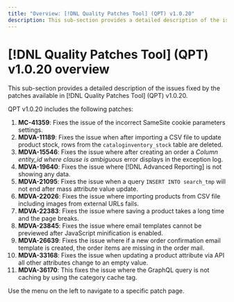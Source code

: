 ```yaml
---
title: "Overview: [!DNL Quality Patches Tool] (QPT) v1.0.20"
description: This sub-section provides a detailed description of the issues fixed by the patches available in [!DNL Quality Patches Tool] (QPT) v1.0.20.
---
```

# [!DNL Quality Patches Tool] (QPT) v1.0.20 overview

This sub-section provides a detailed description of the issues fixed by the patches available in [!DNL Quality Patches Tool] (QPT) v1.0.20.

QPT v1.0.20 includes the following patches:

1. **MC-41359**: Fixes the issue of the incorrect SameSite cookie parameters settings.
1. **MDVA-11189**: Fixes the issue when after importing a CSV file to update product stock, rows from the `cataloginventory_stock` table are deleted.
1. **MDVA-15546**: Fixes the issue where after creating an order a *Column entity_id where clause is ambiguous* error displays in the exception log.
1. **MDVA-19640**: Fixes the issue where [!DNL Advanced Reporting] is not showing any data.
1. **MDVA-21095**: Fixes the issue when a query `INSERT INTO search_tmp` will not end after mass attribute value update.
1. **MDVA-22026**: Fixes the issue where importing products from CSV file including images from external URLs fails.
1. **MDVA-22383**: Fixes the issue where saving a product takes a long time and the page breaks.
1. **MDVA-23845**: Fixes the issue where email templates cannot be previewed after JavaScript minification is enabled.
1. **MDVA-26639**: Fixes the issue where if a new order confirmation email template is created, the order items are missing in the order mail.
1. **MDVA-33168**: Fixes the issue when updating a product attribute via API all other attributes change to an empty value.
1. **MDVA-36170**: This fixes the issue where the GraphQL query is not caching by using the category cache tag.

Use the menu on the left to navigate to a specific patch page.
